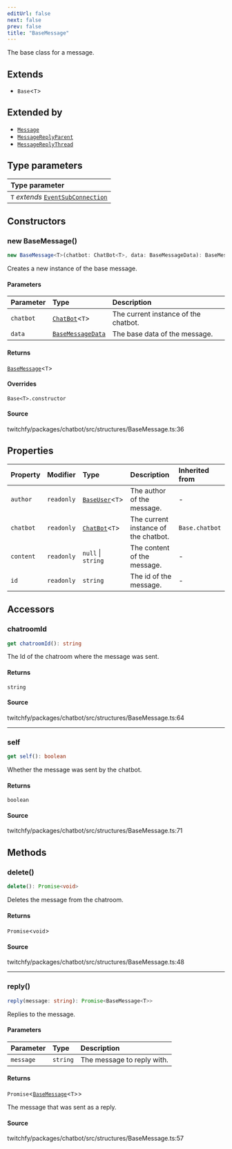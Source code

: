 ```yaml
---
editUrl: false
next: false
prev: false
title: "BaseMessage"
---
```


The base class for a message.

## Extends

- `Base`\<`T`\>

## Extended by

- [`Message`](/api/chatbot/classes/message/)
- [`MessageReplyParent`](/api/chatbot/classes/messagereplyparent/)
- [`MessageReplyThread`](/api/chatbot/classes/messagereplythread/)

## Type parameters

| Type parameter |
| :------ |
| `T` *extends* [`EventSubConnection`](/api/chatbot/enumerations/eventsubconnection/) |

## Constructors

### new BaseMessage()

```ts
new BaseMessage<T>(chatbot: ChatBot<T>, data: BaseMessageData): BaseMessage<T>
```

Creates a new instance of the base message.

#### Parameters

| Parameter | Type | Description |
| :------ | :------ | :------ |
| `chatbot` | [`ChatBot`](/api/chatbot/classes/chatbot/)\<`T`\> | The current instance of the chatbot. |
| `data` | [`BaseMessageData`](/api/chatbot/interfaces/basemessagedata/) | The base data of the message. |

#### Returns

[`BaseMessage`](/api/chatbot/classes/basemessage/)\<`T`\>

#### Overrides

`Base<T>.constructor`

#### Source

twitchfy/packages/chatbot/src/structures/BaseMessage.ts:36

## Properties

| Property | Modifier | Type | Description | Inherited from |
| :------ | :------ | :------ | :------ | :------ |
| `author` | `readonly` | [`BaseUser`](/api/chatbot/classes/baseuser/)\<`T`\> | The author of the message. | - |
| `chatbot` | `readonly` | [`ChatBot`](/api/chatbot/classes/chatbot/)\<`T`\> | The current instance of the chatbot. | `Base.chatbot` |
| `content` | `readonly` | `null` \| `string` | The content of the message. | - |
| `id` | `readonly` | `string` | The id of the message. | - |

## Accessors

### chatroomId

```ts
get chatroomId(): string
```

The Id of the chatroom where the message was sent.

#### Returns

`string`

#### Source

twitchfy/packages/chatbot/src/structures/BaseMessage.ts:64

***

### self

```ts
get self(): boolean
```

Whether the message was sent by the chatbot.

#### Returns

`boolean`

#### Source

twitchfy/packages/chatbot/src/structures/BaseMessage.ts:71

## Methods

### delete()

```ts
delete(): Promise<void>
```

Deletes the message from the chatroom.

#### Returns

`Promise`\<`void`\>

#### Source

twitchfy/packages/chatbot/src/structures/BaseMessage.ts:48

***

### reply()

```ts
reply(message: string): Promise<BaseMessage<T>>
```

Replies to the message.

#### Parameters

| Parameter | Type | Description |
| :------ | :------ | :------ |
| `message` | `string` | The message to reply with. |

#### Returns

`Promise`\<[`BaseMessage`](/api/chatbot/classes/basemessage/)\<`T`\>\>

The message that was sent as a reply.

#### Source

twitchfy/packages/chatbot/src/structures/BaseMessage.ts:57
